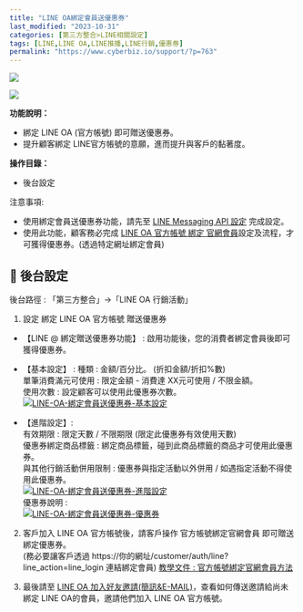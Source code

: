 ```yaml
---
title: "LINE OA綁定會員送優惠券"
last_modified: "2023-10-31"
categories: [第三方整合>LINE相關設定]
tags: [LINE,LINE OA,LINE推播,LINE行銷,優惠券]
permalink: "https://www.cyberbiz.io/support/?p=763"
---
```


![](https://www.cyberbiz.io/support/wp-content/uploads/適用站別.png)

[![](https://www.cyberbiz.io/support/wp-content/uploads/台灣站.png)](https://www.cyberbiz.io/support/?page_id=2490)

**功能說明：**  

* 綁定 LINE OA (官方帳號) 即可贈送優惠券。 
* 提升顧客綁定 LINE官方帳號的意願，進而提升與客戶的黏著度。 

**操作目錄：**

* 後台設定

注意事項:  

* 使用綁定會員送優惠券功能，請先至 [LINE Messaging API 設定](https://www.cyberbiz.io/support/?p=706) 完成設定。 
* 使用此功能，顧客務必完成 [LINE OA 官方帳號 綁定 官網會員](https://www.cyberbiz.io/support/?p=32679)設定及流程，才可獲得優惠券。(透過特定網址綁定會員)



## 📌 後台設定


後台路徑 : 「第三方整合」→「LINE OA 行銷活動」  


1. 設定 綁定 LINE OA 官方帳號 贈送優惠券 
* 【LINE @ 綁定贈送優惠券功能】 : 啟用功能後，您的消費者綁定會員後即可獲得優惠券。
* 【基本設定】 : 種類 : 金額/百分比。 (折扣金額/折扣%數)  
單筆消費滿元可使用 : 限定金額 - 消費達 XX元可使用 / 不限金額。  
使用次數 : 設定顧客可以使用此優惠券次數。  
[![LINE-OA-綁定會員送優惠券-基本設定](https://www.cyberbiz.io/support/wp-content/uploads/LINE-OA-綁定會員送優惠券01.png)](https://www.cyberbiz.io/support/wp-content/uploads/LINE-OA-綁定會員送優惠券01.png)

* 【進階設定】:  
有效期限 : 限定天數 / 不限期限 (限定此優惠券有效使用天數)  
優惠券綁定商品標籤 : 綁定商品標籤，碰到此商品標籤的商品才可使用此優惠券。  
與其他行銷活動併用限制 : 優惠券與指定活動以外併用 / 如遇指定活動不得使用此優惠券。  
[![LINE-OA-綁定會員送優惠券-進階設定](https://www.cyberbiz.io/support/wp-content/uploads/LINE-OA-綁定會員送優惠券02.png)](https://www.cyberbiz.io/support/wp-content/uploads/LINE-OA-綁定會員送優惠券02.png)  
優惠券說明 :  
[![LINE-OA-綁定會員送優惠券-優惠券](https://www.cyberbiz.io/support/wp-content/uploads/LINE-OA-綁定會員送優惠券03.png)](https://www.cyberbiz.io/support/wp-content/uploads/LINE-OA-綁定會員送優惠券03.png)



2. 客戶加入 LINE OA 官方帳號後，請客戶操作 官方帳號綁定官網會員 即可贈送綁定優惠券。  
(務必要讓客戶透過 https://你的網址/customer/auth/line?line_action=line_login 連結綁定會員) [教學文件
: 官方帳號綁定官網會員方法](https://www.cyberbiz.io/support/?p=32679)




3. 最後請至 [LINE OA 加入好友邀請(簡訊&E-MAIL)](https://www.cyberbiz.io/support/?p=739)，查看如何傳送邀請給尚未綁定 LINE OA的會員，邀請他們加入 LINE OA 官方帳號。 



